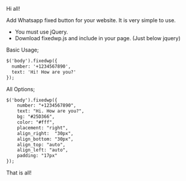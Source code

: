 Hi all!

Add Whatsapp fixed button for your website.
It is very simple to use.

- You must use jQuery.
- Download fixedwp.js and include in your page. (Just below jquery)

Basic Usage;
```html
$('body').fixedwp({
  number: '+1234567890',
  text: 'Hi! How are you?'
});
```
All Options;
```html
$('body').fixedwp({
    number: "+1234567890",
    text: "Hi. How are you?",
    bg: "#25D366",
    color: "#fff",
    placement: "right",
    align_right:  "30px",
    align_bottom: "30px",
    align_top: "auto",
    align_left: "auto",
    padding: "17px"
});
```
That is all!

